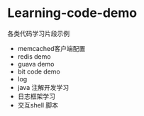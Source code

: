 # Learning-code-demo

各类代码学习片段示例

* memcached客户端配置
* redis demo
* guava demo
* bit code demo
* log 
* java 注解开发学习
* 日志框架学习
* 交互shell 脚本


